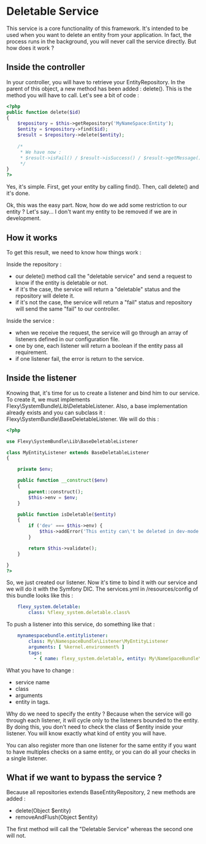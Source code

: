 Deletable Service
=========================

This service is a core functionality of this framework. It's intended to be used when you want to delete an entity from your application.
In fact, the process runs in the background, you will never call the service directly. But how does it work ?

## Inside the controller

In your controller, you will have to retrieve your EntityRepository. In the parent of this object, a new method has been added : delete().
This is the method you will have to call. Let's see a bit of code :
```php
<?php
public function delete($id)
{
    $repository = $this->getRepository('MyNameSpace:Entity');
    $entity = $repository->find($id);
    $result = $repository->delete($entity);
    
    /*
     * We have now :
     * $result->isFail() / $result->isSuccess() / $result->getMessage() / $result->getErrors()
     */
}
?>
```

Yes, it's simple. First, get your entity by calling find().
Then, call delete() and it's done.

Ok, this was the easy part. Now, how do we add some restriction to our entity ? Let's say... I don't want my entity to be removed if we are in development.

## How it works

To get this result, we need to know how things work :

Inside the repository :
 - our delete() method call the "deletable service" and send a request to know if the entity is deletable or not.
 - if it's the case, the service will return a "deletable" status and the repository will delete it.
 - if it's not the case, the service will return a "fail" status and repository will send the same "fail" to our controller.

Inside the service :
 - when we receive the request, the service will go through an array of listeners defined in our configuration file.
 - one by one, each listener will return a boolean if the entity pass all requirement.
 - if one listener fail, the error is return to the service.

## Inside the listener

Knowing that, it's time for us to create a listener and bind him to our service. To create it, we must implements Flexy\SystemBundle\Lib\DeletableListener.
Also, a base implementation already exists and you can subclass it : Flexy\SystemBundle\BaseDeletableListener. We will do this :

```php
<?php

use Flexy\SystemBundle\Lib\BaseDeletableListener

class MyEntityListener extends BaseDeletableListener
{

    private $env;

    public function __construct($env)
    {
        parent::construct();
        $this->env = $env;
    }

    public function isDeletable($entity)
    {
        if ('dev' === $this->env) {
            $this->addError('This entity can\'t be deleted in dev-mode.');
        }

        return $this->validate();
    }

}
?>
```

So, we just created our listener. Now it's time to bind it with our service and we will do it with the Symfony DIC.
The services.yml in /resources/config of this bundle looks like this :
```yml
    flexy_system.deletable:
        class: %flexy_system.deletable.class%
```

To push a listener into this service, do something like that :
```yml
    mynamespacebundle.entitylistener:
        class: My\NamespaceBundle\Listener\MyEntityListener
        arguments: [ %kernel.environment% ]
        tags:
          - { name: flexy_system.deletable, entity: My\NameSpaceBundle\Entity\Entity }
```

What you have to change :
 - service name
 - class
 - arguments
 - entity in tags.


Why do we need to specify the entity ? Because when the service will go through each listener, it will cycle only to the listeners bounded to the entity.
By doing this, you don't need to check the class of $entity inside your listener. You will know exactly what kind of entity you will have.

You can also register more than one listener for the same entity if you want to have multiples checks on a same entity, or you can do all your checks in a single listener.

## What if we want to bypass the service ?

Because all repositories extends BaseEntityRepository, 2 new methods are added :
 - delete(Object $entity)
 - removeAndFlush(Object $entity)

The first method will call the "Deletable Service" whereas the second one will not.
